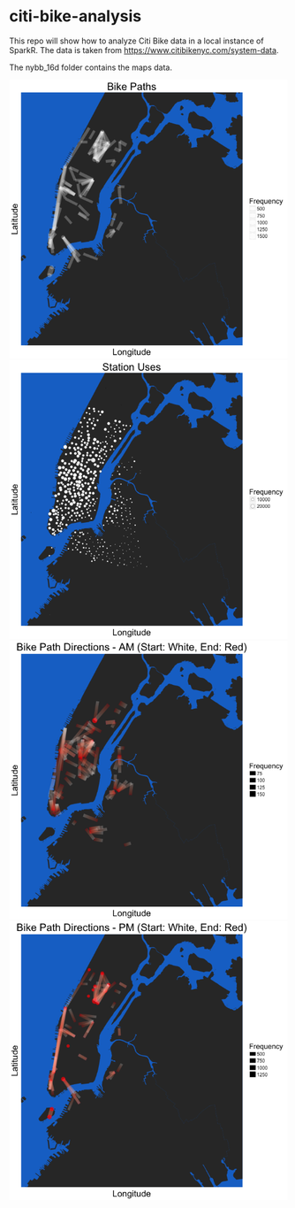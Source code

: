 # citi-bike-analysis
This repo will show how to analyze Citi Bike data in a local instance of SparkR. The data is taken from https://www.citibikenyc.com/system-data.

The nybb_16d folder contains the maps data.

![Bike Paths](/plots/citi_bike_paths.png)
![Station Uses](/plots/station_uses.png)
![Station Paths (AM)](/plots/citi_bike_paths_dir_am.png)
![Station Paths (PM)](/plots/citi_bike_paths_dir_pm.png)
